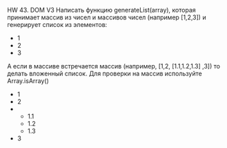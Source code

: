 HW 43. DOM V3
Написать функцию generateList(array), которая принимает массив из чисел и массивов чисел (например [1,2,3]) и генерирует
список из элементов:

<ul>
	<li>1</li>
	<li>2</li>
	<li>3</li>
</ul>
А если в массиве встречается массив (например, [1,2, [1.1,1.2,1.3] ,3]) то делать вложенный список. Для проверки на массив используйте Array.isArray()

<ul>
	<li>1</li>
	<li>2</li>
	<li>
		<ul>
			<li>1.1</li>
			<li>1.2</li>
			<li>1.3</li>
		</ul>
	</li>
	<li>3</li>
</ul>